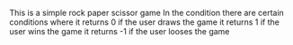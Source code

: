 This is a simple rock paper scissor game
In the condition there are certain conditions where 
it returns 0 if the user draws the game
it returns 1 if the user wins the game
it returns -1 if the user looses the game
